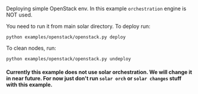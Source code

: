Deploying simple OpenStack env. In this example `orchestration` engine is NOT used. 

You need to run it from main solar directory. To deploy run:

`python examples/openstack/openstack.py deploy`

To clean nodes, run:

`python examples/openstack/openstack.py undeploy`


#### Currently this example does not use solar orchestration. We will change it in near future. For now just don't run `solar orch` or `solar changes` stuff with this example.
